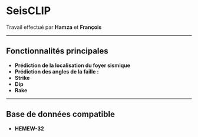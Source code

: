 # SeisCLIP

Travail effectué par **Hamza** et **François**

---

##  Fonctionnalités principales

-  **Prédiction de la localisation du foyer sismique**
-  **Prédiction des angles de la faille :**
  - **Strike**
  - **Dip**
  - **Rake**

---

##  Base de données compatible

- **HEMEW-32**
